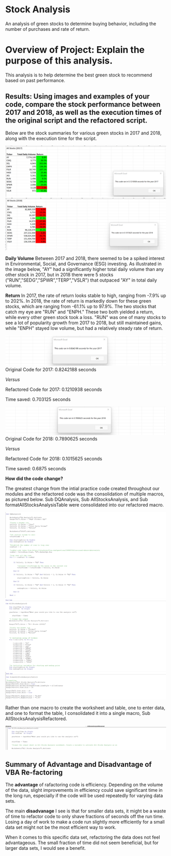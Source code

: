 # Stock Analysis
An analysis of green stocks to determine buying behavior, including the number of purchases and rate of return.

# Overview of Project: Explain the purpose of this analysis.
This analysis is to help determine the best green stock to recommend based on past performance.

## Results: Using images and examples of your code, compare the stock performance between 2017 and 2018, as well as the execution times of the original script and the refactored script.

Below are the stock summaries for various green stocks in 2017 and 2018, along with the execution time for the script.

![VBA_Challenge_2017](https://github.com/TRACIE-F/stock-analysis/blob/main/Resources/VBA_Challenge_2017.png)
![VBA_Challenge_2018](https://github.com/TRACIE-F/stock-analysis/blob/main/Resources/VBA_Challenge_2018.png)

**Daily Volume**
Between 2017 and 2018, there seemed to be a spiked interest in Environmental, Social, and Governance (ESG) investing. As illustrated in the image below, "AY" had a significantly higher total daily volume than any other stock in 2017, but in 2018 there were 5 stocks ("RUN","SEDG","SPWR","TERP","VSLR") that outpaced "AY" in total daily volume.

**Return**
In 2017, the rate of return looks stable to high, ranging from -7.9% up to 202%. In 2018, the rate of return is markedly down for these green stocks, which are ranging from -61.1% up to 97.9%. The two stocks that catch my eye are "RUN" and "ENPH." These two both yielded a return, while every other green stock took a loss. "RUN" was one of many stocks to see a lot of popularity growth from 2017 to 2018, but still maintained gains, while "ENPH" stayed low volume, but had a relatively steady rate of return.

![VBA_Original_2017](https://github.com/TRACIE-F/stock-analysis/blob/main/Resources/VBA_Original_2017.png)
Original Code for 2017: 0.8242188 seconds

*Versus*

Refactored Code for 2017: 0.1210938 seconds

Time saved: 0.703125 seconds

![VBA_Original_2018](https://github.com/TRACIE-F/stock-analysis/blob/main/Resources/VBA_Original_2018.png)
Original Code for 2018: 0.7890625 seconds

*Versus*

Refactored Code for 2018: 0.1015625 seconds

Time saved: 0.6875 seconds

**How did the code change?**

The greatest change from the intial practice code created throughout our modules and the refactored code was the consolidation of multiple macros, as pictured below. Sub DQAnalysis, Sub AllStocksAnalysis, and Sub formatAllStocksAnalysisTable were consolidated into our refactored macro.

![Original_Code_1](https://github.com/TRACIE-F/stock-analysis/blob/main/Resources/VBA_Original_1_to_3_Comparison_2.png)
![Original_Code_2](https://github.com/TRACIE-F/stock-analysis/blob/main/Resources/VBA_Original_1_to_3_Comparison_3.png)
![Original_Code_3](https://github.com/TRACIE-F/stock-analysis/blob/main/Resources/VBA_Original_1_to_3_Comparison_4.png)

Rather than one macro to create the worksheet and table, one to enter data, and one to format the table, I consolidated it into a single macro, Sub AllStocksAnalysisRefactored.

![New Code_1](https://github.com/TRACIE-F/stock-analysis/blob/main/Resources/VBA_Original_1_to_3_Comparison_Macro.png)



## Summary of Advantage and Disadvantage of VBA Re-factoring

The **advantage** of rafactoring code is efficiency. Depending on the volume of the data, slight improvements in efficiency could save significant time in the long run, especially if the code will be used repeatedly for varying data sets.

The main **disadvanage** I see is that for smaller data sets, it might be a waste of time to refactor code to only shave fractions of seconds off the run time. Losing a day of work to make a code run slightly more efficiently for a small data set might not be the most efficient way to work.

When it comes to this specific data set, refactoring the data does not feel advantageous. The small fraction of time did not seem beneficial, but for larger data sets, I would see a benefit.
